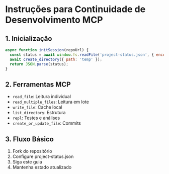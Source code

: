 # Instruções para Continuidade de Desenvolvimento MCP

## 1. Inicialização

```javascript
async function initSession(repoUrl) {
  const status = await window.fs.readFile('project-status.json', { encoding: 'utf8' });
  await create_directory({ path: 'temp' });
  return JSON.parse(status);
}
```

## 2. Ferramentas MCP

- `read_file`: Leitura individual
- `read_multiple_files`: Leitura em lote
- `write_file`: Cache local
- `list_directory`: Estrutura
- `repl`: Testes e análises
- `create_or_update_file`: Commits

## 3. Fluxo Básico

1. Fork do repositório
2. Configure project-status.json
3. Siga este guia
4. Mantenha estado atualizado